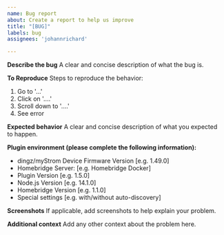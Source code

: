 ```yaml
---
name: Bug report
about: Create a report to help us improve
title: "[BUG]"
labels: bug
assignees: 'johannrichard'

---
```


**Describe the bug**
A clear and concise description of what the bug is.

**To Reproduce**
Steps to reproduce the behavior:
1. Go to '...'
2. Click on '....'
3. Scroll down to '....'
4. See error

**Expected behavior**
A clear and concise description of what you expected to happen.

**Plugin environment (please complete the following information):**
 - dingz/myStrom Device Firmware Version [e.g. 1.49.0]
 - Homebridge Server: [e.g. Homebridge Docker]
 - Plugin Version [e.g. 1.5.0]
 - Node.js Version [e.g. 14.1.0]
 - Homebridge Version [e.g. 1.1.0]
 - Special settings [e.g. with/without auto-discovery]

**Screenshots**
If applicable, add screenshots to help explain your problem.

**Additional context**
Add any other context about the problem here.

